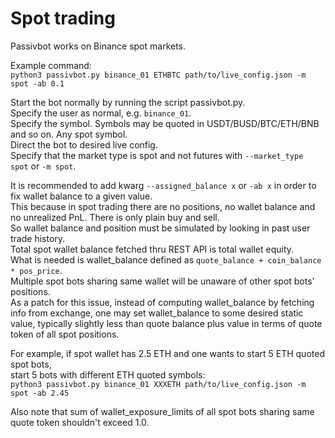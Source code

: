 # Spot trading

Passivbot works on Binance spot markets.

Example command:  
`python3 passivbot.py binance_01 ETHBTC path/to/live_config.json -m spot -ab 0.1`  

Start the bot normally by running the script passivbot.py.  
Specify the user as normal, e.g. `binance_01`.  
Specify the symbol.  Symbols may be quoted in USDT/BUSD/BTC/ETH/BNB and so on.  Any spot symbol.  
Direct the bot to desired live config.  
Specify that the market type is spot and not futures with `--market_type spot` or `-m spot`.  

It is recommended to add kwarg `--assigned_balance x` or `-ab x` in order to fix wallet balance to a given value.  
This because in spot trading there are no positions, no wallet balance and no unrealized PnL.  There is only plain buy and sell.  
So wallet balance and position must be simulated by looking in past user trade history.  
Total spot wallet balance fetched thru REST API is total wallet equity.  
What is needed is wallet_balance defined as `quote_balance + coin_balance * pos_price`.  
Multiple spot bots sharing same wallet will be unaware of other spot bots' positions.  
As a patch for this issue, instead of computing wallet_balance by fetching info from exchange, one may set wallet_balance to some desired static value, typically slightly less than quote balance plus value in terms of quote token of all spot positions.

For example, if spot wallet has 2.5 ETH and one wants to start 5 ETH quoted spot bots,  
start 5 bots with different ETH quoted symbols:  
`python3 passivbot.py binance_01 XXXETH path/to/live_config.json -m spot -ab 2.45`  

Also note that sum of wallet_exposure_limits of all spot bots sharing same quote token shouldn't exceed 1.0.
